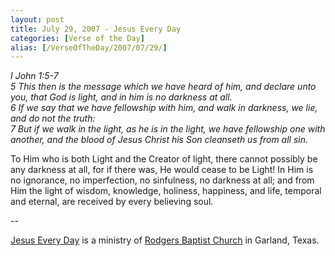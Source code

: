 ```yaml
---
layout: post
title: July 29, 2007 - Jesus Every Day
categories: [Verse of the Day]
alias: [/VerseOfTheDay/2007/07/29/]
---
```


_I John 1:5-7  
5 This then is the message which we have heard of him, and declare
unto you, that God is light, and in him is no darkness at all.  
6 If we say that we have fellowship with him, and walk in darkness,
we lie, and do not the truth:  
7 But if we walk in the light, as he is in the light, we have
fellowship one with another, and the blood of Jesus Christ his Son
cleanseth us from all sin._

To Him who is both Light and the Creator of light, there cannot
possibly be any darkness at all, for if there was, He would cease to
be Light! In Him is no ignorance, no imperfection, no sinfulness, no
darkness at all; and from Him the light of wisdom, knowledge,
holiness, happiness, and life, temporal and eternal, are received by
every believing soul.

 --

<a href=http://jesuseveryday.net>Jesus Every Day</a> is a ministry of <a href=http://rodgersbaptist.net>Rodgers Baptist Church</a> in Garland, Texas.
